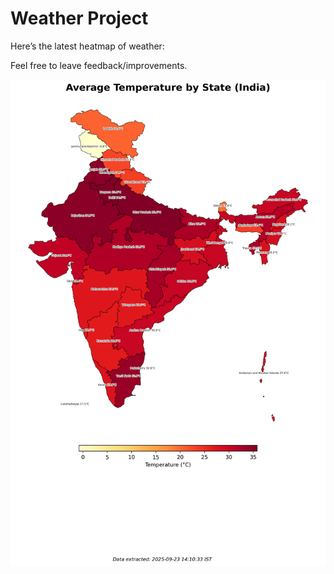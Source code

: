 # Weather Project

Here’s the latest heatmap of weather:

Feel free to leave feedback/improvements.

![India Heatmap](docs/assets/india_heatmap.png?v=D25D03)
